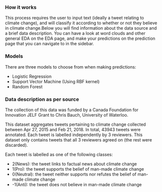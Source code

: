 ###  How it works

This process requires the user to input text
(ideally a tweet relating to climate change), and will
classify it according to whether or not they believe in
climate change.Below you will find information about the data source
and a brief data description. You can have a look at word clouds and
other general EDA on the EDA page, and make your predictions on the
prediction page that you can navigate to in the sidebar.

### Models

There are three models to choose from when making predictions:
- Logistic Regression
- Support Vector Machine (Using RBF kernel)
- Random Forest

###  Data description as per source

The collection of this data was funded by a Canada Foundation for Innovation JELF Grant to Chris Bauch, University of Waterloo.

This dataset aggregates tweets pertaining to climate change collected between Apr 27, 2015 and Feb 21, 2018. In total, 43943 tweets were annotated. Each tweet is labelled independently by 3 reviewers. This dataset only contains tweets that all 3 reviewers agreed on (the rest were discarded).

Each tweet is labelled as one of the following classes:

- 2(News): the tweet links to factual news about climate change
- 1(Pro): the tweet supports the belief of man-made climate change
- 0(Neutral): the tweet neither supports nor refutes the belief of man-made climate change
- -1(Anti): the tweet does not believe in man-made climate change
